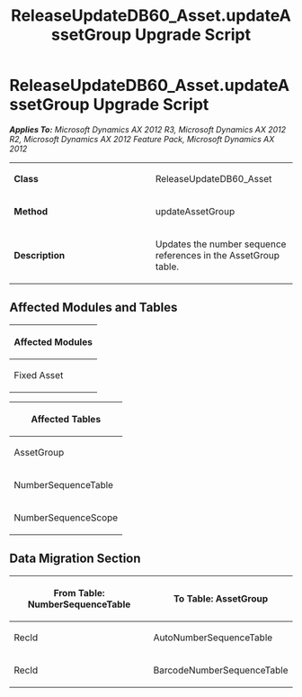 ﻿---
title: ReleaseUpdateDB60_Asset.updateAssetGroup Upgrade Script
TOCTitle: ReleaseUpdateDB60_Asset.updateAssetGroup Upgrade Script
ms:assetid: 43f77459-a97f-d9d1-842f-4a88945dcf9e
ms:mtpsurl: https://msdn.microsoft.com/en-us/library/JJ718897(v=AX.60)
ms:contentKeyID: 49707931
ms.date: 05/18/2015
mtps_version: v=AX.60
---

# ReleaseUpdateDB60\_Asset.updateAssetGroup Upgrade Script 


_**Applies To:** Microsoft Dynamics AX 2012 R3, Microsoft Dynamics AX 2012 R2, Microsoft Dynamics AX 2012 Feature Pack, Microsoft Dynamics AX 2012_

<table>
<colgroup>
<col style="width: 50%" />
<col style="width: 50%" />
</colgroup>
<tbody>
<tr class="odd">
<td><p><strong>Class</strong></p></td>
<td><p>ReleaseUpdateDB60_Asset</p></td>
</tr>
<tr class="even">
<td><p><strong>Method</strong></p></td>
<td><p>updateAssetGroup</p></td>
</tr>
<tr class="odd">
<td><p><strong>Description</strong></p></td>
<td><p>Updates the number sequence references in the AssetGroup table.</p></td>
</tr>
</tbody>
</table>


## Affected Modules and Tables

<table>
<colgroup>
<col style="width: 100%" />
</colgroup>
<thead>
<tr class="header">
<th><p>Affected Modules</p></th>
</tr>
</thead>
<tbody>
<tr class="odd">
<td><p>Fixed Asset</p></td>
</tr>
</tbody>
</table>


<table>
<colgroup>
<col style="width: 100%" />
</colgroup>
<thead>
<tr class="header">
<th><p>Affected Tables</p></th>
</tr>
</thead>
<tbody>
<tr class="odd">
<td><p>AssetGroup</p></td>
</tr>
<tr class="even">
<td><p>NumberSequenceTable</p></td>
</tr>
<tr class="odd">
<td><p>NumberSequenceScope</p></td>
</tr>
</tbody>
</table>


## Data Migration Section

<table>
<colgroup>
<col style="width: 50%" />
<col style="width: 50%" />
</colgroup>
<thead>
<tr class="header">
<th><p>From Table: NumberSequenceTable</p></th>
<th><p>To Table: AssetGroup</p></th>
</tr>
</thead>
<tbody>
<tr class="odd">
<td><p>RecId</p></td>
<td><p>AutoNumberSequenceTable</p></td>
</tr>
<tr class="even">
<td><p>RecId</p></td>
<td><p>BarcodeNumberSequenceTable</p></td>
</tr>
</tbody>
</table>

  


